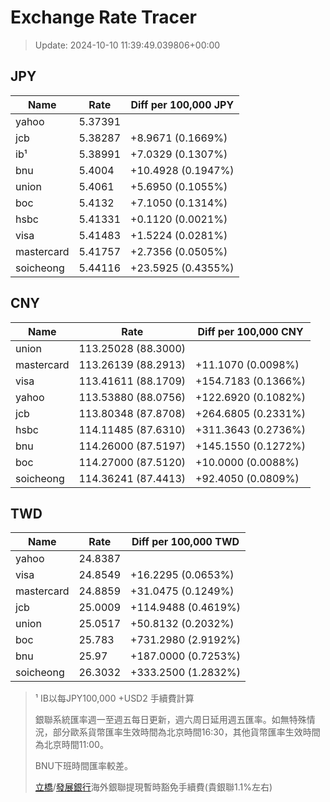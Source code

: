 # Exchange Rate Tracer

> Update: 2024-10-10 11:39:49.039806+00:00

## JPY

| Name       |    Rate | Diff per 100,000 JPY   |
|------------|---------|------------------------|
| yahoo      | 5.37391 |                        |
| jcb        | 5.38287 | +8.9671 (0.1669%)      |
| ib¹        | 5.38991 | +7.0329 (0.1307%)      |
| bnu        | 5.4004  | +10.4928 (0.1947%)     |
| union      | 5.4061  | +5.6950 (0.1055%)      |
| boc        | 5.4132  | +7.1050 (0.1314%)      |
| hsbc       | 5.41331 | +0.1120 (0.0021%)      |
| visa       | 5.41483 | +1.5224 (0.0281%)      |
| mastercard | 5.41757 | +2.7356 (0.0505%)      |
| soicheong  | 5.44116 | +23.5925 (0.4355%)     |

## CNY

| Name       | Rate                | Diff per 100,000 CNY   |
|------------|---------------------|------------------------|
| union      | 113.25028	(88.3000) |                        |
| mastercard | 113.26139	(88.2913) | +11.1070 (0.0098%)     |
| visa       | 113.41611	(88.1709) | +154.7183 (0.1366%)    |
| yahoo      | 113.53880	(88.0756) | +122.6920 (0.1082%)    |
| jcb        | 113.80348	(87.8708) | +264.6805 (0.2331%)    |
| hsbc       | 114.11485	(87.6310) | +311.3643 (0.2736%)    |
| bnu        | 114.26000	(87.5197) | +145.1550 (0.1272%)    |
| boc        | 114.27000	(87.5120) | +10.0000 (0.0088%)     |
| soicheong  | 114.36241	(87.4413) | +92.4050 (0.0809%)     |

## TWD

| Name       |    Rate | Diff per 100,000 TWD   |
|------------|---------|------------------------|
| yahoo      | 24.8387 |                        |
| visa       | 24.8549 | +16.2295 (0.0653%)     |
| mastercard | 24.8859 | +31.0475 (0.1249%)     |
| jcb        | 25.0009 | +114.9488 (0.4619%)    |
| union      | 25.0517 | +50.8132 (0.2032%)     |
| boc        | 25.783  | +731.2980 (2.9192%)    |
| bnu        | 25.97   | +187.0000 (0.7253%)    |
| soicheong  | 26.3032 | +333.2500 (1.2832%)    |


> ¹ IB以每JPY100,000 +USD2 手續費計算
>
> 銀聯系統匯率週一至週五每日更新，週六周日延用週五匯率。如無特殊情況，部分歐系貨幣匯率生效時間為北京時間16:30，其他貨幣匯率生效時間為北京時間11:00。
>
> BNU下班時間匯率較差。
>
> [立橋](https://www.wlbank.com.mo/uploads/ueditor/file/20181211/1544536513900230.pdf)/[發展銀行](https://www.mdb.com.mo/Service_Charges_20230728.pdf)海外銀聯提現暫時豁免手續費(貴銀聯1.1%左右)

